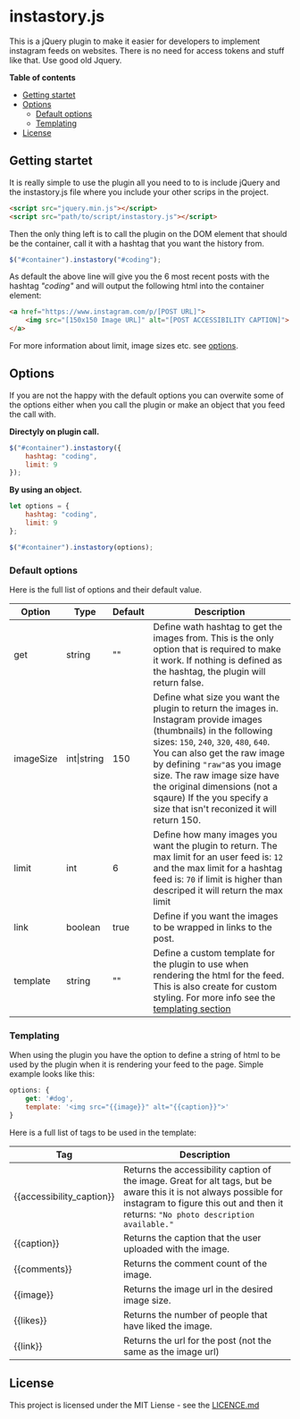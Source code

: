 # instastory.js
This is a jQuery plugin to make it easier for developers to implement instagram feeds on websites. There is no need for access tokens and stuff like that. Use good old Jquery.

**Table of contents**
* [Getting startet](#getting-startet)
* [Options](#options)
    * [Default options](#default-options)
    * [Templating](#templating)
* [License](#license)

## Getting startet
It is really simple to use the plugin all you need to to is include jQuery and the instastory.js file where you include your other scrips in the project.

```html
<script src="jquery.min.js"></script>
<script src="path/to/script/instastory.js"></script>
```

Then the only thing left is to call the plugin on the DOM element that should be the container, call it with a hashtag that you want the history from.

```javascript
$("#container").instastory("#coding");
```

As default the above line will give you the 6 most recent posts with the hashtag _"coding"_ and will output the following html into the container element:

```html
<a href="https://www.instagram.com/p/[POST URL]">
    <img src="[150x150 Image URL]" alt="[POST ACCESSIBILITY CAPTION]">
</a>
```

For more information about limit, image sizes etc. see [options](#options).


## Options
If you are not the happy with the default options you can overwite some of the options either when you call the plugin or make an object that you feed the call with.

**Directyly on plugin call.**
```javascript
$("#container").instastory({
    hashtag: "coding",
    limit: 9
});
```

**By using an object.**
```javascript
let options = {
    hashtag: "coding",
    limit: 9
};

$("#container").instastory(options);
```

### Default options
Here is the full list of options and their default value.

| Option | Type | Default | Description |
| ------ | ---- | ------- | ----------- |
| get | string | "" | Define wath hashtag to get the images from. This is the only option that is required to make it work. If nothing is defined as the hashtag, the plugin will return false. |
| imageSize | int\|string | 150 | Define what size you want the plugin to return the images in. Instagram provide images (thumbnails) in the following sizes: `150`, `240`, `320`, `480`, `640`. You can also get the raw image by defining `"raw"`as you image size. The raw image size have the original dimensions (not a sqaure) If the you specify a size that isn't reconized it will return 150. |
| limit | int | 6 | Define how many images you want the plugin to return. The max limit for an user feed is: `12` and the max limit for a hashtag feed is: `70` if limit is higher than descriped it will return the max limit | 
| link | boolean | true | Define if you want the images to be wrapped in links to the post. |
| template | string | "" | Define a custom template for the plugin to use when rendering the html for the feed. This is also create for custom styling. For more info see the [templating section](#templating) |

### Templating
When using the plugin you have the option to define a string of html to be used by the plugin when it is rendering your feed to the page. Simple example looks like this:
```javascript
options: {
    get: '#dog',
    template: '<img src="{{image}}" alt="{{caption}}">'
}
```

Here is a full list of tags to be used in the template:

| Tag | Description |
| --- | ----------- |
| {{accessibility_caption}} | Returns the accessibility caption of the image. Great for alt tags, but be aware this it is not always possible for instagram to figure this out and then it returns: `"No photo description available."` |
| {{caption}} | Returns the caption that the user uploaded with the image. |
| {{comments}} | Returns the comment count of the image. |
| {{image}} | Returns the image url in the desired image size. |
| {{likes}} | Returns the number of people that have liked the image. |
| {{link}} | Returns the url for the post (not the same as the image url) |

## License
This project is licensed under the MIT Liense - see the [LICENCE.md](LICENSE.md)